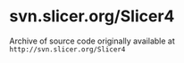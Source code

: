 # svn.slicer.org/Slicer4

Archive of source code originally available at `http://svn.slicer.org/Slicer4`
